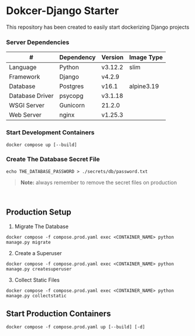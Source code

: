 # Dokcer-Django Starter
This repository has been created to easily start dockerizing Django projects

### Server Dependencies
| # | Dependency | Version | Image Type |
|---|------------|---------|------------|
| Language | Python | v3.12.2 | slim |
| Framework | Django | v4.2.9 | |
| Database | Postgres | v16.1 | alpine3.19 |
| Database Driver | psycopg | v3.1.18 | |
| WSGI Server | Gunicorn | 21.2.0 | |
| Web Server | nginx | v1.25.3 | |

### Start Development Containers
```
docker compose up [--build]
```

### Create The Database Secret File
```shell
echo THE_DATABASE_PASSWORD > ./secrets/db/password.txt
```
> **Note:** always remember to remove the secret files on production

<br/>

## Production Setup
1. Migrate The Database
```shell
docker compose -f compose.prod.yaml exec <CONTAINER_NAME> python manage.py migrate
```

2. Create a Superuser
```shell
docker compose -f compose.prod.yaml exec <CONTAINER_NAME> python manage.py createsuperuser
```

3. Collect Static Files
```shell
docker compose -f compose.prod.yaml exec <CONTAINER_NAME> python manage.py collectstatic
```

## Start Production Containers
```
docker compose -f compose.prod.yaml up [--build] [-d]
```
